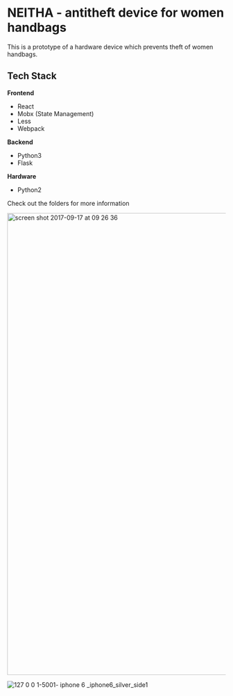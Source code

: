 # NEITHA - antitheft device for women handbags

This is a prototype of a hardware device which prevents theft of women handbags.

## Tech Stack
**Frontend**
- React
- Mobx (State Management)
- Less
- Webpack

**Backend**
- Python3
- Flask

**Hardware**
- Python2

Check out the folders for more information

<img width="1063" alt="screen shot 2017-09-17 at 09 26 36" src="https://user-images.githubusercontent.com/3121306/30518902-55b937f0-9b8a-11e7-98c9-2c2807ccf26a.png">

![127 0 0 1-5001- iphone 6 _iphone6_silver_side1](https://user-images.githubusercontent.com/3121306/30248810-5aed5824-962f-11e7-82f4-80694453522e.png)
